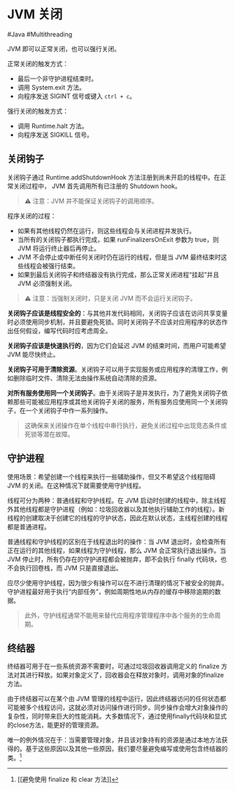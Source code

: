 # JVM 关闭
#Java #Multithreading 

JVM 即可以正常关闭，也可以强行关闭。

正常关闭的触发方式：

+ 最后一个非守护进程结束时。
+ 调用 System.exit 方法。
+ 向程序发送 SIGINT 信号或键入 `ctrl + c`。

强行关闭的触发方式：

+ 调用 Runtime.halt 方法。
+ 向程序发送 SIGKILL 信号。

## 关闭钩子

关闭钩子通过 Runtime.addShutdownHook 方法注册到尚未开启的线程中。在正常关闭过程中， JVM 首先调用所有已注册的 Shutdown hook。

> ⚠️ 注意：JVM 并不能保证关闭钩子的调用顺序。

程序关闭的过程：

+ 如果有其他线程仍然在运行，则这些线程会与关闭进程并发执行。
+ 当所有的关闭钩子都执行完成，如果 runFinalizersOnExit 参数为 true，则 JVM 将运行终止器后再停止。
+ JVM 不会停止或中断任何关闭时仍在运行的线程，但是当 JVM 最终结束时这些线程会被强行结束。
+ 如果到最后关闭钩子和终结器没有执行完成，那么正常关闭进程“挂起”并且 JVM 必须强制关闭。

> ⚠️ 注意：当强制关闭时，只是关闭 JVM 而不会运行关闭钩子。

**关闭钩子应该是线程安全的**：与其他并发代码相同，关闭钩子应该在访问共享变量时必须使用同步机制，并且要避免死锁。同时关闭钩子不应该对应用程序的状态作出任何假设，编写代码时应考虑周全。

**关闭钩子应该是快速执行的**，因为它们会延迟 JVM 的结束时间，而用户可能希望 JVM 能尽快终止。

**关闭钩子可用于清除资源**。关闭钩子可以用于实现服务或应用程序的清理工作，例如删除临时文件、清除无法由操作系统自动清除的资源。

**对所有服务使用同一个关闭钩子**。由于关闭钩子是并发执行，为了避免关闭钩子依赖那些可能被应用程序或其他关闭钩子关闭的服务，所有服务应使用同一个关闭钩子，在一个关闭钩子中作一系列操作。

> 这确保来关闭操作在单个线程中串行执行，避免关闭过程中出现竞态条件或死锁等潜在故障。

## 守护进程

使用场景：希望创建一个线程来执行一些辅助操作，但又不希望这个线程阻碍 JVM 的关闭。在这种情况下就需要使用守护线程。

线程可分为两种：普通线程和守护线程。在 JVM 启动时创建的线程中，除主线程外其他线程都是守护进程（例如：垃圾回收器以及其他执行辅助工作的线程）。新线程的创建取决于创建它的线程的守护状态，因此在默认状态，主线程创建的线程都是普通进程。

普通线程和守护线程的区别在于线程退出时的操作：当 JVM 退出时，会检查所有正在运行的其他线程，如果线程为守护线程，那么 JVM 会正常执行退出操作。当 JVM 停止时，所有仍存在的守护进程都会被抛弃，即不会执行 finally 代码块，也不会执行回卷栈，而 JVM 只是直接退出。

应尽少使用守护线程，因为很少有操作可以在不进行清理的情况下被安全的抛弃。守护进程最好用于执行“内部任务”，例如周期性地从内存的缓存中移除逾期的数据。

> 此外，守护线程通常不能用来替代应用程序管理程序中各个服务的生命周期。

## 终结器

终结器可用于在一些系统资源不需要时，可通过垃圾回收器调用定义的 finalize 方法对其进行释放。如果对象定义了，回收器会在释放对象时，调用对象的finalize方法。

由于终结器可以在某个由 JVM 管理的线程中运行，因此终结器访问的任何状态都可能被多个线程访问，这就必须对访问操作进行同步。同步操作会增大对象操作的复杂性，同时带来巨大的性能消耗。大多数情况下，通过使用finally代码块和显式的close方法，能更好的管理资源。

唯一的例外情况在于：当需要管理对象，并且该对象持有的资源是通过本地方法获得的。基于这些原因以及其他一些原因，我们要尽量避免编写或使用包含终结器的类。[^1]

[^1]: [[避免使用 finalize 和 clear 方法]]



